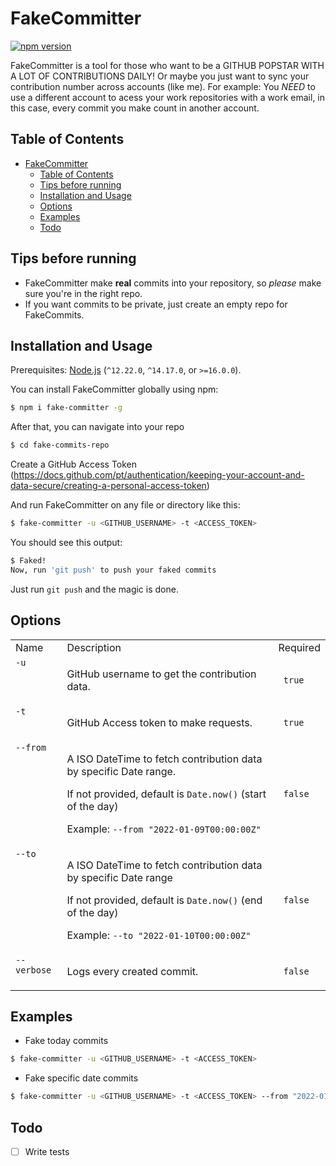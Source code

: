 # FakeCommitter
[![npm version](https://img.shields.io/npm/v/fake-committer.svg)](https://www.npmjs.com/package/fake-committer)

FakeCommitter is a tool for those who want to be a GITHUB POPSTAR WITH A LOT OF CONTRIBUTIONS DAILY!
Or maybe you just want to sync your contribution number across accounts (like me). For example: You *NEED* to use a different account 
to acess your work repositories with a work email, in this case, every commit you make count in another account.

## Table of Contents

- [FakeCommitter](#fakecommitter)
  - [Table of Contents](#table-of-contents)
  - [Tips before running](#tips-before-running)
  - [Installation and Usage](#installation-and-usage)
  - [Options](#options)
  - [Examples](#examples)
  - [Todo](#todo)

## Tips before running
- FakeCommitter make **real** commits into your repository, so *please* make sure you're in the right repo.
- If you want commits to be private, just create an empty repo for FakeCommits.

## Installation and Usage
Prerequisites: [Node.js](https://nodejs.org/) (`^12.22.0`, `^14.17.0`, or `>=16.0.0`).

You can install FakeCommitter globally using npm:
```sh
$ npm i fake-committer -g
```

After that, you can navigate into your repo

```sh
$ cd fake-commits-repo
```

Create a GitHub Access Token (https://docs.github.com/pt/authentication/keeping-your-account-and-data-secure/creating-a-personal-access-token)

And run FakeCommitter on any file or directory like this:
```sh
$ fake-committer -u <GITHUB_USERNAME> -t <ACCESS_TOKEN>
```

You should see this output:
```sh
$ Faked!
Now, run 'git push' to push your faked commits
```

Just run `git push` and the magic is done.

## Options

<table>
<tr>
    <td> Name </td>
    <td> Description </td>
    <td> Required </td>
</tr>
<tr>
  <td valign="top"><code>-u</code></td>
  <td>
    <p>GitHub username to get the contribution data.</p>
  </td>
  <td> <code> true </code> </td>
</tr>
<tr>
  <td valign="top"><code>-t</code></td>
  <td>
    <p>GitHub Access token to make requests.</p>
  </td>
  <td> <code> true </code> </td>
</tr>
<tr>
  <td valign="top"><code>--from</code></td>
  <td>
    <p>A ISO DateTime to fetch contribution data by specific Date range.</p>
    <p>If not provided, default is <code>Date.now()</code> (start of the day)</p>
    <p>Example: <code>--from "2022-01-09T00:00:00Z" </code>
  </td>
  <td> <code> false </code> </td>
</tr>
<tr>
  <td valign="top"><code>--to</code></td>
  <td>
    <p>A ISO DateTime to fetch contribution data by specific Date range</p>
    <p>If not provided, default is <code>Date.now()</code> (end of the day)</p>
    <p>Example: <code>--to "2022-01-10T00:00:00Z" </code>
  </td>
  <td> <code> false </code> </td>
</tr>
<tr>
  <td valign="top"><code>--verbose</code></td>
  <td>
    <p>Logs every created commit.</p>
  </td>
  <td> <code> false </code> </td>
</tr>
</table>

## Examples

- Fake today commits
```sh
$ fake-committer -u <GITHUB_USERNAME> -t <ACCESS_TOKEN>
```

- Fake specific date commits 
```sh
$ fake-committer -u <GITHUB_USERNAME> -t <ACCESS_TOKEN> --from "2022-01-09T00:00:00Z" --to "2022-01-10T00:00:00Z"
```

## Todo
- [ ] Write tests  
